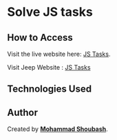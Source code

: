 # Solve JS tasks

## How to Access

Visit the live website here: [JS Tasks](https://moshoubash.github.io/JavaScript_Tasks/).

Visit Jeep Website : [JS Tasks](https://moshoubash.github.io/JavaScript_Tasks/)

## Technologies Used

## Author

Created by **[Mohammad Shoubash](https://github.com/moshoubash)**.